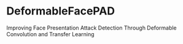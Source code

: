 # DeformableFacePAD
Improving Face Presentation Attack Detection Through Deformable Convolution and Transfer Learning
